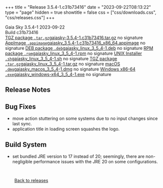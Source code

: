 +++
title = "Release 3.5.4-1.c31b73416"
date = "2023-09-22T08:13:22"
type = "page"
hidden = true
showtitle = false
css = ["css/downloads.css", "css/releases.css"]
+++

<div class="download-container">
<div id="download-title">
<span class="iconify" data-icon="mdi:tag"></span>
Gaia Sky <span class="downloads-version">3.5.4-1</span> 
<time class="downloads-releasedate" datetime="2023-09-22T08:13:22" title="Published: 2023-09-22T08:13:22"><span class="iconify" data-icon="mdi:calendar"></span> 2023-09-22</time>
<div class="downloads-build">Build c31b73416</div></div>
<div class="download-section">
<a href="https://gaia.ari.uni-heidelberg.de/gaiasky/releases/3.5.4-1.c31b73416/gaiasky-3.5.4-1.c31b73416.tar.gz" class="download-button"><span class="iconify" data-icon="mdi:zip-box"></span> TGZ package <code>.tar.gz</code><span class="download-sub">gaiasky-3.5.4-1.c31b73416.tar.gz</span></a>
<span class="signature">no signature</span>
<a href="https://gaia.ari.uni-heidelberg.de/gaiasky/releases/3.5.4-1.c31b73416/gaiasky_3.5.4-1.c31b73416_x86_64.appimage" class="download-button"><span class="iconify" data-icon="material-symbols:box"></span> AppImage <code>.appimage</code><span class="download-sub">gaiasky_3.5.4-1.c31b73416_x86_64.appimage</span></a>
<span class="signature">no signature</span>
<a href="https://gaia.ari.uni-heidelberg.de/gaiasky/releases/3.5.4-1.c31b73416/gaiasky_linux_3_5_4-1.deb" class="download-button"><span class="iconify" data-icon="mdi:debian"></span> DEB package <code>.deb</code><span class="download-sub">gaiasky_linux_3_5_4-1.deb</span></a>
<span class="signature">no signature</span>
<a href="https://gaia.ari.uni-heidelberg.de/gaiasky/releases/3.5.4-1.c31b73416/gaiasky_linux_3_5_4-1.rpm" class="download-button"><span class="iconify" data-icon="mdi:fedora"></span> RPM package <code>.rpm</code><span class="download-sub">gaiasky_linux_3_5_4-1.rpm</span></a>
<span class="signature">no signature</span>
<a href="https://gaia.ari.uni-heidelberg.de/gaiasky/releases/3.5.4-1.c31b73416/gaiasky_linux_3_5_4-1.sh" class="download-button"><span class="iconify" data-icon="token:unix"></span> UNIX Installer <code>.sh</code><span class="download-sub">gaiasky_linux_3_5_4-1.sh</span></a>
<span class="signature">no signature</span>
<a href="https://gaia.ari.uni-heidelberg.de/gaiasky/releases/3.5.4-1.c31b73416/gaiasky_linux_3_5_4-1.tar.gz" class="download-button"><span class="iconify" data-icon="mdi:zip-box"></span> TGZ package <code>.tar.gz</code><span class="download-sub">gaiasky_linux_3_5_4-1.tar.gz</span></a>
<span class="signature">no signature</span>
<a href="https://gaia.ari.uni-heidelberg.de/gaiasky/releases/3.5.4-1.c31b73416/gaiasky_macos_3_5_4-1.dmg" class="download-button"><span class="iconify" data-icon="mdi:apple"></span> macOS <code>.dmg</code><span class="download-sub">gaiasky_macos_3_5_4-1.dmg</span></a>
<span class="signature">no signature</span>
<a href="https://gaia.ari.uni-heidelberg.de/gaiasky/releases/3.5.4-1.c31b73416/gaiasky_windows-x64_3_5_4-1.exe" class="download-button"><span class="iconify" data-icon="mdi:windows"></span> Windows x86-64 <code>.exe</code><span class="download-sub">gaiasky_windows-x64_3_5_4-1.exe</span></a>
<span class="signature">no signature</span>
</div>
</div>

<section class="release-notes">

# Release Notes


## Bug Fixes
- move action stuttering on some systems due to no input changes since last sync.
- application title in loading screen squashes the logo.

## Build System
- set bundled JRE version to 17 instead of 20; seemingly, there are non-negligible performance issues with the JRE 20 on some configurations.
</section>


<p class="center-text" style="padding: 30px;"><a href="/downloads/releases"><span class="iconify back" data-icon="mdi:arrow-left-bold"></span> Back to releases</a>
</p>
